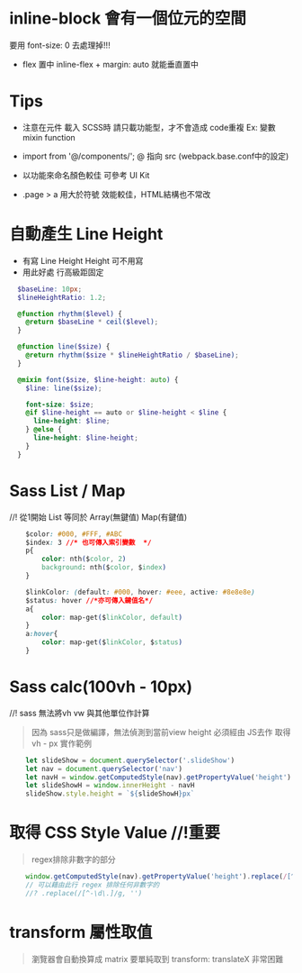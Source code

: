 
# inline-block 會有一個位元的空間
要用 font-size: 0 去處理掉!!!
* flex 置中
inline-flex + margin: auto 就能垂直置中

# Tips
* 注意在元件 載入 SCSS時
請只載功能型，才不會造成 code重複
Ex: 變數 mixin function

* import  from '@/components/';
@ 指向 src (webpack.base.conf中的設定)

* 以功能來命名顏色較佳
可參考 UI Kit

* .page > a
用大於符號 效能較佳，HTML結構也不常改

# 自動產生 Line Height
* 有寫 Line Height 
Height 可不用寫
* 用此好處 行高級距固定
```scss
  $baseLine: 10px;
  $lineHeightRatio: 1.2;

  @function rhythm($level) {
    @return $baseLine * ceil($level);
  }

  @function line($size) {
    @return rhythm($size * $lineHeightRatio / $baseLine);
  }

  @mixin font($size, $line-height: auto) {
    $line: line($size);

    font-size: $size;
    @if $line-height == auto or $line-height < $line {
      line-height: $line;
    } @else {
      line-height: $line-height;
    }
  }
```
# Sass List / Map
//! 從1開始
List 等同於 Array(無鍵值) 
Map(有鍵值)
```css
    $color: #000, #FFF, #ABC
    $index: 3 //* 也可傳入索引變數  */
    p{
        color: nth($color, 2)
        background: nth($color, $index) 
    }
```
```css
    $linkColor: (default: #000, hover: #eee, active: #8e8e8e)
    $status: hover //*亦可傳入鍵值名*/
    a{
        color: map-get($linkColor, default)
    }
    a:hover{
        color: map-get($linkColor, $status)
    }
```

# Sass calc(100vh - 10px)
//! sass 無法將vh vw 與其他單位作計算
> 因為 sass只是做編譯，無法偵測到當前view height
> 必須經由 JS去作 取得 vh - px
> 實作範例
```js
    let slideShow = document.querySelector('.slideShow')
    let nav = document.querySelector('nav')
    let navH = window.getComputedStyle(nav).getPropertyValue('height').replace(/[^-\d\.]/g, '')
    let slideShowH = window.innerHeight - navH
    slideShow.style.height = `${slideShowH}px`
```

# 取得 CSS Style Value  //!重要
> regex排除非數字的部分
```js
    window.getComputedStyle(nav).getPropertyValue('height').replace(/[^-\d\.]/g, '')
    // 可以藉由此行 regex 排除任何非數字的
    //? .replace(/[^-\d\.]/g, '')
```

# transform 屬性取值
> 瀏覽器會自動換算成 matrix
> 要單純取到 transform: translateX 非常困難